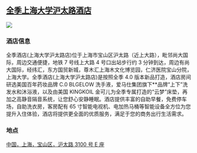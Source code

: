 ## [全季上海大学沪太路酒店](https://hotels.ctrip.com/hotels/75221082.html)

![](http://localhost:3000/hotel_id_014.jpg)

### 酒店信息

全季酒店(上海大学沪太路店)位于上海市宝山区沪太路（近上大路），毗邻尚大国际，周边交通便捷，地铁 7 号线上大路 4 号口出站步行约 3 分钟到达，周边有尚大国际，经纬汇，东方国贸新城，尊木汇上海木文化博览园，仁济医院宝山分院，上海大学。全季酒店(上海大学沪太路店)是按照全季 4.0 版本新品打造，酒店房间研选美国百年药妆品牌 C.0 BLGELOW 洗手液，爱马仕集团旗下\*\*品牌“上下”洗发水和沐浴液，以及由美国 KINGKOIL 金可儿为全季专属打造的“云梦”床垫，再加之高静音隔音系统，让您舒心安静睡眠。酒店提供丰富的自助早餐，免费停车场，自助洗衣房，客房配有 65 寸智能电视机、电加热马桶等智能设备全方位为您提升入住体验，酒店将提供更全面的优质服务，满足于您的商务出行生活需求。

### 地点

[中国，上海，宝山区，沪太路 3100 号 E 座](https://map.baidu.com/search/%E5%85%A8%E5%AD%A3%E4%B8%8A%E6%B5%B7%E5%A4%A7%E5%AD%A6%E6%B2%AA%E5%A4%AA%E8%B7%AF%E9%85%92%E5%BA%97/@13515881.995,3652334.38,19z?querytype=s&da_src=shareurl&wd=%E5%85%A8%E5%AD%A3%E4%B8%8A%E6%B5%B7%E5%A4%A7%E5%AD%A6%E6%B2%AA%E5%A4%AA%E8%B7%AF%E9%85%92%E5%BA%97&c=289&src=0&pn=0&sug=0&l=19&b=(13523678.615,3662426.34;13524702.615,3662931.34)&from=webmap&biz_forward=%7B%22scaler%22:2,%22styles%22:%22pl%22%7D&device_ratio=2)